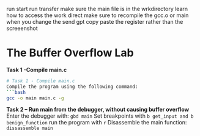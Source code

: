 
run start 
run transfer
make sure the main file is in the wrkdirectory
learn how to access the work direct
make sure to recompile the gcc.o or main when you change the 
send gpt copy paste the register rather than the screeenshot
# The Buffer Overflow Lab
__Task 1 -Compile main.c__
```bash
# Task 1 - Compile main.c
Compile the program using the following command:
```bash
gcc -o main main.c -g
```

__Task 2 – Run main from the debugger, without causing buffer overflow__
Enter the debugger with: `gbd main`
Set breakpoints with `b get_input and b benign_function`
run the program with `r`
Disassemble the main function: `dissassemble main`

